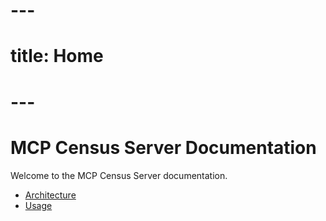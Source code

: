 # ---
# title: Home
# ---
# 
# MCP Census Server Documentation

Welcome to the MCP Census Server documentation.

- [Architecture](architecture.md)
- [Usage](usage.md)